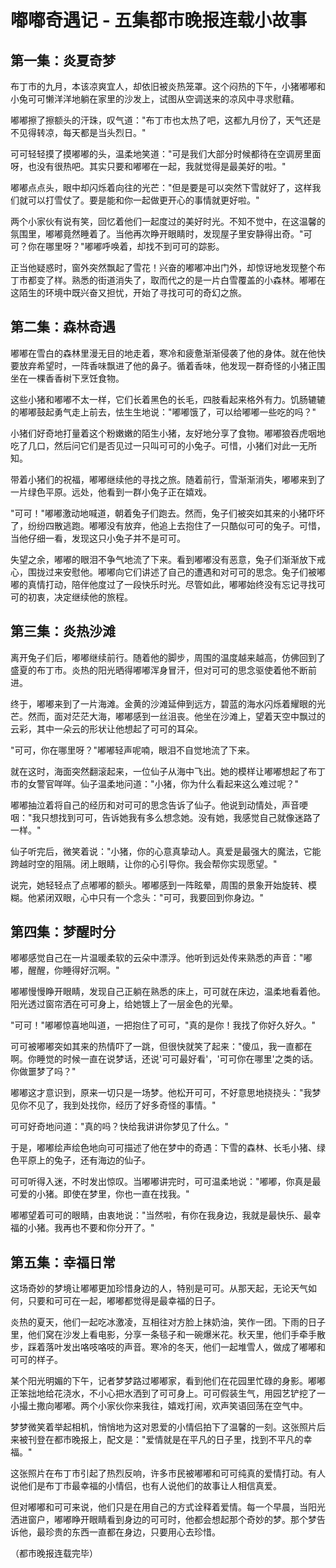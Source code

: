 # 嘟嘟奇遇记 - 五集都市晚报连载小故事

## 第一集：炎夏奇梦

布丁市的九月，本该凉爽宜人，却依旧被炎热笼罩。这个闷热的下午，小猪嘟嘟和小兔可可懒洋洋地躺在家里的沙发上，试图从空调送来的凉风中寻求慰藉。

嘟嘟擦了擦额头的汗珠，叹气道："布丁市也太热了吧，这都九月份了，天气还是不见得转凉，每天都是当头烈日。"

可可轻轻摸了摸嘟嘟的头，温柔地笑道："可是我们大部分时候都待在空调房里面呀，也没有很热吧。其实只要和嘟嘟在一起，我就觉得是最美好的啦。"

嘟嘟点点头，眼中却闪烁着向往的光芒："但是要是可以突然下雪就好了，这样我们就可以打雪仗了。要是能和你一起做更开心的事情就更好啦。"

两个小家伙有说有笑，回忆着他们一起度过的美好时光。不知不觉中，在这温馨的氛围里，嘟嘟竟然睡着了。当他再次睁开眼睛时，发现屋子里安静得出奇。"可可？你在哪里呀？"嘟嘟呼唤着，却找不到可可的踪影。

正当他疑惑时，窗外突然飘起了雪花！兴奋的嘟嘟冲出门外，却惊讶地发现整个布丁市都变了样。熟悉的街道消失了，取而代之的是一片白雪覆盖的小森林。嘟嘟在这陌生的环境中既兴奋又担忧，开始了寻找可可的奇幻之旅。

## 第二集：森林奇遇

嘟嘟在雪白的森林里漫无目的地走着，寒冷和疲惫渐渐侵袭了他的身体。就在他快要放弃希望时，一阵香味飘进了他的鼻子。循着香味，他发现一群奇怪的小猪正围坐在一棵香香树下烹饪食物。

这些小猪和嘟嘟不太一样，它们长着黑色的长毛，四肢看起来格外有力。饥肠辘辘的嘟嘟鼓起勇气走上前去，怯生生地说："嘟嘟饿了，可以给嘟嘟一些吃的吗？"

小猪们好奇地打量着这个粉嫩嫩的陌生小猪，友好地分享了食物。嘟嘟狼吞虎咽地吃了几口，然后问它们是否见过一只叫可可的小兔子。可惜，小猪们对此一无所知。

带着小猪们的祝福，嘟嘟继续他的寻找之旅。随着前行，雪渐渐消失，嘟嘟来到了一片绿色平原。远处，他看到一群小兔子正在嬉戏。

"可可！"嘟嘟激动地喊道，朝着兔子们跑去。然而，兔子们被突如其来的小猪吓坏了，纷纷四散逃跑。嘟嘟没有放弃，他追上去抱住了一只酷似可可的兔子。可惜，当他仔细一看，发现这只小兔子并不是可可。

失望之余，嘟嘟的眼泪不争气地流了下来。看到嘟嘟没有恶意，兔子们渐渐放下戒心，围拢过来安慰他。嘟嘟向它们讲述了自己的遭遇和对可可的思念。兔子们被嘟嘟的真情打动，陪伴他度过了一段快乐时光。尽管如此，嘟嘟始终没有忘记寻找可可的初衷，决定继续他的旅程。

## 第三集：炎热沙滩

离开兔子们后，嘟嘟继续前行。随着他的脚步，周围的温度越来越高，仿佛回到了盛夏的布丁市。炎热的阳光晒得嘟嘟浑身冒汗，但对可可的思念驱使着他不断前进。

终于，嘟嘟来到了一片海滩。金黄的沙滩延伸到远方，碧蓝的海水闪烁着耀眼的光芒。然而，面对茫茫大海，嘟嘟感到一丝沮丧。他坐在沙滩上，望着天空中飘过的云彩，其中一朵云的形状让他想起了可可的耳朵。

"可可，你在哪里呀？"嘟嘟轻声呢喃，眼泪不自觉地流了下来。

就在这时，海面突然翻滚起来，一位仙子从海中飞出。她的模样让嘟嘟想起了布丁市的女警官咩咩。仙子温柔地问道："小猪，你为什么看起来这么难过呢？"

嘟嘟抽泣着将自己的经历和对可可的思念告诉了仙子。他说到动情处，声音哽咽："我只想找到可可，告诉她我有多么想念她。没有她，我感觉自己就像迷路了一样。"

仙子听完后，微笑着说："小猪，你的心意真挚动人。真爱是最强大的魔法，它能跨越时空的阻隔。闭上眼睛，让你的心引导你。我会帮你实现愿望。"

说完，她轻轻点了点嘟嘟的额头。嘟嘟感到一阵眩晕，周围的景象开始旋转、模糊。他紧闭双眼，心中只有一个念头："可可，我要回到你身边。"

## 第四集：梦醒时分

嘟嘟感觉自己在一片温暖柔软的云朵中漂浮。他听到远处传来熟悉的声音："嘟嘟，醒醒，你睡得好沉啊。"

嘟嘟慢慢睁开眼睛，发现自己正躺在熟悉的床上，可可就在床边，温柔地看着他。阳光透过窗帘洒在可可身上，给她镀上了一层金色的光晕。

"可可！"嘟嘟惊喜地叫道，一把抱住了可可，"真的是你！我找了你好久好久。"

可可被嘟嘟突如其来的热情吓了一跳，但很快就笑了起来："傻瓜，我一直都在啊。你睡觉的时候一直在说梦话，还说'可可最好看'，'可可你在哪里'之类的话。你做噩梦了吗？"

嘟嘟这才意识到，原来一切只是一场梦。他松开可可，不好意思地挠挠头："我梦见你不见了，我到处找你，经历了好多奇怪的事情。"

可可好奇地问道："真的吗？快给我讲讲你梦见了什么。"

于是，嘟嘟绘声绘色地向可可描述了他在梦中的奇遇：下雪的森林、长毛小猪、绿色平原上的兔子，还有海边的仙子。

可可听得入迷，不时发出惊叹。当嘟嘟讲完时，可可温柔地说："嘟嘟，你真是最可爱的小猪。即使在梦里，你也一直在找我。"

嘟嘟望着可可的眼睛，由衷地说："当然啦，有你在我身边，我就是最快乐、最幸福的小猪。我再也不要和你分开了。"

## 第五集：幸福日常

这场奇妙的梦境让嘟嘟更加珍惜身边的人，特别是可可。从那天起，无论天气如何，只要和可可在一起，嘟嘟都觉得是最幸福的日子。

炎热的夏天，他们一起吃冰激凌，互相往对方脸上抹奶油，笑作一团。下雨的日子里，他们窝在沙发上看电影，分享一条毯子和一碗爆米花。秋天里，他们手牵手散步，踩着落叶发出咯吱咯吱的声音。寒冷的冬天，他们一起堆雪人，做成了嘟嘟和可可的样子。

某个阳光明媚的下午，记者梦梦路过嘟嘟家，看到他们在花园里忙碌的身影。嘟嘟正笨拙地给花浇水，不小心把水洒到了可可身上。可可假装生气，用园艺铲挖了一小撮土撒向嘟嘟。两个小家伙你来我往，嬉戏打闹，欢声笑语回荡在空气中。

梦梦微笑着举起相机，悄悄地为这对恩爱的小情侣拍下了温馨的一刻。这张照片后来被刊登在都市晚报上，配文是："爱情就是在平凡的日子里，找到不平凡的幸福。"

这张照片在布丁市引起了热烈反响，许多市民被嘟嘟和可可纯真的爱情打动。有人说他们是布丁市最幸福的小情侣，也有人说他们的故事让人相信真爱。

但对嘟嘟和可可来说，他们只是在用自己的方式诠释着爱情。每一个早晨，当阳光洒进窗户，嘟嘟睁开眼睛看到身边的可可时，他都会想起那个奇妙的梦。那个梦告诉他，最珍贵的东西一直都在身边，只要用心去珍惜。

（都市晚报连载完毕）